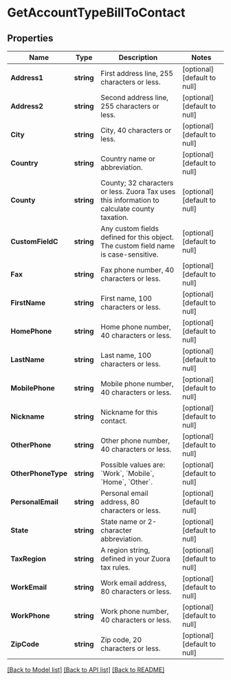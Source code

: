 # GetAccountTypeBillToContact

## Properties
Name | Type | Description | Notes
------------ | ------------- | ------------- | -------------
**Address1** | **string** | First address line, 255 characters or less.  | [optional] [default to null]
**Address2** | **string** | Second address line, 255 characters or less.  | [optional] [default to null]
**City** | **string** | City, 40 characters or less.  | [optional] [default to null]
**Country** | **string** | Country name or abbreviation.  | [optional] [default to null]
**County** | **string** | County; 32 characters or less. Zuora Tax uses this information to calculate county taxation.           | [optional] [default to null]
**CustomFieldC** | **string** | Any custom fields defined for this object. The custom field name is case-sensitive.  | [optional] [default to null]
**Fax** | **string** | Fax phone number, 40 characters or less.  | [optional] [default to null]
**FirstName** | **string** | First name, 100 characters or less.  | [optional] [default to null]
**HomePhone** | **string** | Home phone number, 40 characters or less.  | [optional] [default to null]
**LastName** | **string** | Last name, 100 characters or less.  | [optional] [default to null]
**MobilePhone** | **string** | Mobile phone number, 40 characters or less.  | [optional] [default to null]
**Nickname** | **string** | Nickname for this contact.  | [optional] [default to null]
**OtherPhone** | **string** | Other phone number, 40 characters or less.  | [optional] [default to null]
**OtherPhoneType** | **string** | Possible values are: &#x60;Work&#x60;, &#x60;Mobile&#x60;, &#x60;Home&#x60;, &#x60;Other&#x60;.  | [optional] [default to null]
**PersonalEmail** | **string** | Personal email address, 80 characters or less.  | [optional] [default to null]
**State** | **string** | State name or 2-character abbreviation.  | [optional] [default to null]
**TaxRegion** | **string** | A region string, defined in your Zuora tax rules.  | [optional] [default to null]
**WorkEmail** | **string** | Work email address, 80 characters or less.  | [optional] [default to null]
**WorkPhone** | **string** | Work phone number, 40 characters or less.  | [optional] [default to null]
**ZipCode** | **string** | Zip code, 20 characters or less.  | [optional] [default to null]

[[Back to Model list]](../README.md#documentation-for-models) [[Back to API list]](../README.md#documentation-for-api-endpoints) [[Back to README]](../README.md)


